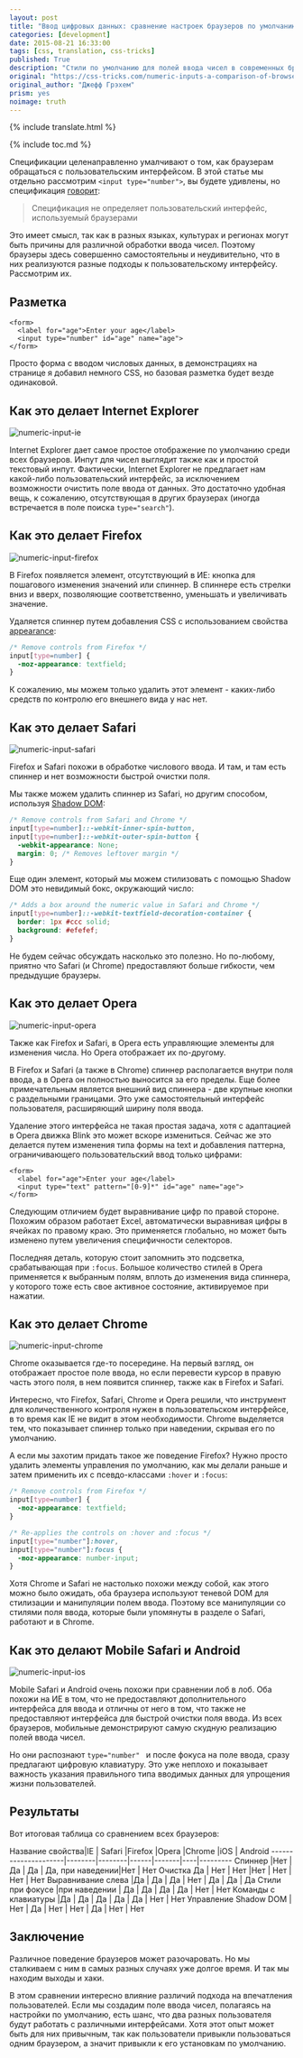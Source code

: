 ```yaml
---
layout: post
title: "Ввод цифровых данных: сравнение настроек браузеров по умолчанию"
categories: [development]
date: 2015-08-21 16:33:00
tags: [css, translation, css-tricks]
published: True
description: "Стили по умолчанию для полей ввода чисел в современных браузерах и возможности по их настройке."
original: "https://css-tricks.com/numeric-inputs-a-comparison-of-browser-defaults/"
original_author: "Джефф Грэхем"
prism: yes
noimage: truth
---
```

{% include translate.html %}

{% include toc.md %}

Спецификации целенаправленно умалчивают о том, как браузерам обращаться  с пользовательским интерфейсом. В этой статье мы отдельно  рассмотрим `<input type="number">`, вы будете удивлены, но спецификация [говорит](http://www.w3.org/html/wg/drafts/html/master/semantics.html#number-state-(type=number)):

>Спецификация не определяет пользовательский интерфейс, используемый браузерами

Это имеет смысл, так как в разных языках, культурах и регионах могут быть причины для различной обработки ввода чисел. Поэтому браузеры здесь совершенно самостоятельны и неудивительно, что в них реализуются разные подходы к пользовательскому интерфейсу. Рассмотрим их.

## Разметка

```markup
<form>
  <label for="age">Enter your age</label>
  <input type="number" id="age" name="age">
</form>
```

Просто форма с вводом числовых данных, в демонстрациях на странице  я добавил немного CSS, но базовая разметка будет везде одинаковой.

## Как это делает Internet Explorer

![numeric-input-ie](/images/development/numericInput-ie.gif)

Internet Explorer дает самое простое отображение по умолчанию среди всех браузеров. Инпут для чисел выглядит также как и простой текстовый инпут. Фактически, Internet Explorer не предлагает нам какой-либо пользовательский интерфейс, за исключением возможности очистить поле ввода от данных. Это достаточно удобная вещь,  к сожалению, отсутствующая в других браузерах (иногда встречается в поле поиска `type="search"`).

## Как это делает Firefox

![numeric-input-firefox](/images/development/numericInput-firefox.gif)

В Firefox появляется элемент, отсутствующий в ИЕ: кнопка для пошагового изменения значений или спиннер. В спиннере есть стрелки вниз и вверх, позволяющие соответственно, уменьшать и увеличивать значение.

Удаляется спиннер путем добавления CSS с использованием свойства [appearance](https://css-tricks.com/almanac/properties/a/appearance/):

```css
/* Remove controls from Firefox */
input[type=number] {
  -moz-appearance: textfield;
}
```

К сожалению, мы можем только удалить этот элемент -  каких-либо средств по контролю его внешнего вида у нас нет.

## Как это делает Safari

![numeric-input-safari](/images/development/numericInput-safari.gif)

Firefox и Safari похожи в обработке числового ввода. И там, и там есть спиннер и нет возможности быстрой очистки поля.


Мы также можем удалить спиннер из  Safari, но другим способом, используя [Shadow DOM](http://glazkov.com/2011/01/14/what-the-heck-is-shadow-dom/):

```css
/* Remove controls from Safari and Chrome */
input[type=number]::-webkit-inner-spin-button,
input[type=number]::-webkit-outer-spin-button {
  -webkit-appearance: None;
  margin: 0; /* Removes leftover margin */
}
```

Еще один элемент, который мы можем стилизовать с помощью Shadow DOM это невидимый бокс, окружающий число:

```css
/* Adds a box around the numeric value in Safari and Chrome */
input[type=number]::-webkit-textfield-decoration-container {
  border: 1px #ccc solid;
  background: #efefef;
}
```

Не будем сейчас обсуждать насколько это полезно. Но по-любому, приятно что Safari (и Chrome) предоставляют больше гибкости, чем предыдущие браузеры.

## Как это делает Opera

![numeric-input-opera](/images/development/numericInput-opera.gif)

Также как Firefox и Safari, в Opera есть управляющие элементы для изменения числа. Но Opera отображает их по-другому.

В Firefox и Safari (а также в Chrome) спиннер располагается внутри поля ввода, а в  Opera он полностью выносится за его пределы. Еще более примечательным является внешний вид спиннера - две крупные кнопки с раздельными границами. Это уже самостоятельный интерфейс пользователя, расширяющий ширину поля ввода.

Удаление этого интерфейса не такая простая задача, хотя с адаптацией в  Opera движка Blink это может вскоре измениться. Сейчас же это делается путем изменения типа формы на text и добавления паттерна, ограничивающего пользовательский ввод только цифрами:

```markup
<form>
  <label for="age">Enter your age</label>
  <input type="text" pattern="[0-9]*" id="age" name="age">
</form>
```

Следующим отличием будет выравнивание цифр по правой стороне. Похожим образом работает  Excel, автоматически выравнивая цифры в ячейках по правому краю. Это применяется глобально, но может быть изменено путем увеличения специфичности селекторов.

Последняя деталь,  которую стоит запомнить это подсветка, срабатывающая при `:focus`. Большое количество стилей в Opera  применяется к выбранным полям, вплоть до изменения вида спиннера, у которого тоже есть свое активное состояние, активируемое при нажатии.

## Как это делает Chrome

![numeric-input-chrome](/images/development/numericInput-chrome.gif)

Chrome оказывается где-то посередине. На первый взгляд, он отображает простое поле ввода, но если перевести курсор в правую часть этого поля, в нем появится спиннер, также как в Firefox и Safari.

Интересно, что Firefox, Safari, Chrome и Opera решили, что инструмент для количественного контроля нужен в пользовательском интерфейсе, в то время как  IE не видит в этом необходимости. Chrome выделяется тем, что показывает спиннер только при наведении, скрывая его по умолчанию.

А если мы захотим придать такое же поведение Firefox? Нужно просто удалить элементы управления по умолчанию, как мы делали раньше и затем применить их с псевдо-классами `:hover` и `:focus`:

```css
/* Remove controls from Firefox */
input[type=number] {
  -moz-appearance: textfield;
}

/* Re-applies the controls on :hover and :focus */
input[type="number"]:hover,
input[type="number"]:focus {
  -moz-appearance: number-input;
}
```

Хотя Chrome и Safari не настолько похожи между собой, как этого можно было ожидать, оба браузера используют теневой DOM для стилизации и манипуляции полем ввода. Поэтому все манипуляции со стилями поля ввода, которые были упомянуты в разделе о Safari, работают и в Chrome.

## Как это делают Mobile Safari и Android

![numeric-input-ios](/images/development/numericInput-ios.gif)

Mobile Safari и Android очень похожи при сравнении лоб в лоб. Оба похожи на ИЕ в том, что не предоставляют дополнительного интерфейса для ввода и отличны от него в том, что также не предоставляют интерфейса для быстрой очистки поля ввода. Из всех браузеров, мобильные демонстрируют самую скудную реализацию полей ввода чисел.

Но они распознают `type="number" ` и после фокуса на поле ввода, сразу предлагают цифровую клавиатуру. Это уже неплохо и показывает важность указания правильного типа вводимых данных для упрощения жизни пользователей.


## Результаты

Вот итоговая таблица со сравнением всех браузеров:

Название свойства|IE | Safari |Firefox |Opera |Chrome |iOS | Android
---------------------|--------|--------|------|-------|----|---------
Спиннер              |Нет      |    Да |  Да |   Да, при наведении|Нет | Нет
Очистка Да    | Нет | Нет  |Нет | Нет | Нет | Нет
Выравнивание слева |Да | Да |    Да |    Нет | Да   |  Да  |   Да
Стили при фокусе |при наведении  | Да  |   Да   |  Да   |  Да  |   Нет | Нет
Команды с клавиатуры |Да   | Да   |  Да  |   Да   |  Да  |   Нет | Нет
Управление Shadow DOM | Нет |  Да  |   Нет | Нет | Да  |   Нет | Нет

## Заключение

Различное поведение браузеров может разочаровать. Но мы сталкиваем с ним в самых разных случаях уже долгое время. И так мы находим выходы и хаки.

В этом сравнении интересно влияние различий подхода на впечатления пользователей. Если мы создадим поле ввода чисел, полагаясь на настройки по умолчанию, есть шанс, что два разных пользователя будут работать с различными интерфейсами. Хотя этот опыт может быть для них привычным, так как пользователи привыкли пользоваться одним браузером, а значит привыкли к его установкам по умолчанию.
